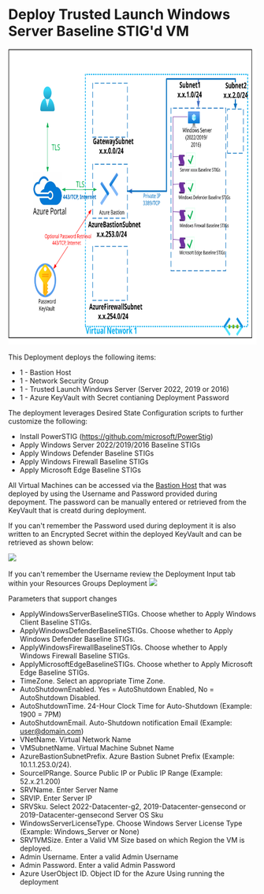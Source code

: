 # Deploy Trusted Launch Windows Server Baseline STIG'd VM
<img src="./x_Images/TrustedLaunchWindowsServerSTIGBaseline.svg" height="600" width="800"/>

This Deployment deploys the following items:

- 1 - Bastion Host
- 1 - Network Security Group
- 1 - Trusted Launch Windows Server (Server 2022, 2019 or 2016)
- 1 - Azure KeyVault with Secret contianing Deployment Password

The deployment leverages Desired State Configuration scripts to further customize the following:

- Install PowerSTIG (https://github.com/microsoft/PowerStig)
- Apply Windows Server 2022/2019/2016 Baseline STIGs
- Apply Windows Defender Baseline STIGs
- Apply Windows Firewall Baseline STIGs
- Apply Microsoft Edge Baseline STIGs

All Virtual Machines can be accessed via the [Bastion Host](https://docs.microsoft.com/en-us/azure/bastion/bastion-overview) that was deployed by using the Username and Password provided during depoyment.  The password can be manually entered or retrieved from the KeyVault that is creatd during deployment.

If you can't remember the Password used during deployment it is also written to an Encrypted Secret within the deployed KeyVault and can be retrieved as shown below:

<img src="./x_Images/DeploymentPassword.png" width="600"/>

If you can't remember the Username review the Deployment Input tab within your Resources Groups Deployment
<img src="./x_Images/DeploymentUsername.png" width="300"/>

Parameters that support changes
- ApplyWindowsServerBaselineSTIGs. Choose whether to Apply Windows Client Baseline STIGs.
- ApplyWindowsDefenderBaselineSTIGs. Choose whether to Apply Windows Defender Baseline STIGs.
- ApplyWindowsFirewallBaselineSTIGs. Choose whether to Apply Windows Firewall Baseline STIGs.
- ApplyMicrosoftEdgeBaselineSTIGs. Choose whether to Apply Microsoft Edge Baseline STIGs.
- TimeZone.  Select an appropriate Time Zone.
- AutoShutdownEnabled.  Yes = AutoShutdown Enabled, No = AutoShutdown Disabled.
- AutoShutdownTime.  24-Hour Clock Time for Auto-Shutdown (Example: 1900 = 7PM)
- AutoShutdownEmail.  Auto-Shutdown notification Email (Example:  user@domain.com)
- VNetName.  Virtual Network Name
- VMSubnetName.  Virtual Machine Subnet Name
- AzureBastionSubnetPrefix.  Azure Bastion Subnet Prefix (Example:  10.1.1.253.0/24).
- SourceIPRange.  Source Public IP or Public IP Range (Example:  52.x.21.200)
- SRVName.  Enter Server Name
- SRVIP.  Enter Server IP
- SRVSku.  Select 2022-Datacenter-g2, 2019-Datacenter-gensecond or 2019-Datacenter-gensecond Server OS Sku
- WindowsServerLicenseType.  Choose Windows Server License Type (Example:  Windows_Server or None)
- SRV1VMSize.  Enter a Valid VM Size based on which Region the VM is deployed.
- Admin Username.  Enter a valid Admin Username
- Admin Password.  Enter a valid Admin Password
- Azure UserObject ID.  Object ID for the Azure Using running the deployment